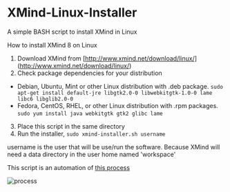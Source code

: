 # XMind-Linux-Installer
A simple BASH script to install XMind in Linux

How to install XMind 8 on Linux

1. Download XMind from [http://www.xmind.net/download/linux/] (http://www.xmind.net/download/linux/)
2. Check package dependencies for your distribution
 - Debian, Ubuntu, Mint or other Linux distribution with .deb package. `sudo apt-get install default-jre libgtk2.0-0 libwebkitgtk-1.0-0 lame libc6 libglib2.0-0`
 - Fedora, CentOS, RHEL, or other Linux distribution with .rpm packages. `sudo yum install java webkitgtk gtk2 glibc lame`
3. Place this script in the same directory
4. Run the installer, `sudo xmind-installer.sh username`

username is the user that will be use/run the software. Because XMind will need a data directory in the user home named 'workspace'

This script is an automation of [this process](http://www.xmind.net/m/PuDC)

![process](https://xmindshare.s3.amazonaws.com/preview/PuDC-FwEzHqO-77495.png)
